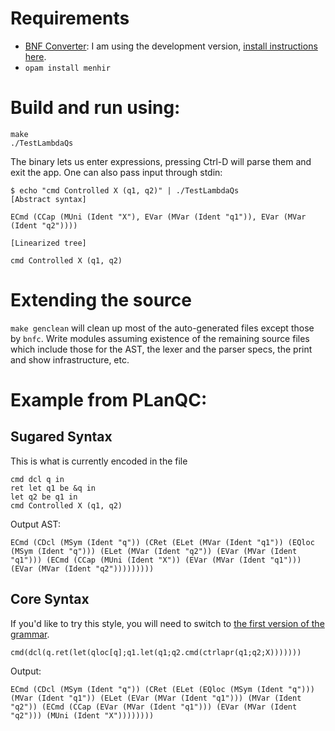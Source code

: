 # Requirements
- [BNF Converter](https://github.com/BNFC/bnfc): I am using the development version, [install instructions here](https://github.com/BNFC/bnfc#installing-the-development-version).
- `opam install menhir`

# Build and run using:

```
make
./TestLambdaQs
```

The binary lets us enter expressions, pressing Ctrl-D will parse them and exit the app. One can also pass input through stdin:

```
$ echo "cmd Controlled X (q1, q2)" | ./TestLambdaQs
[Abstract syntax]

ECmd (CCap (MUni (Ident "X"), EVar (MVar (Ident "q1")), EVar (MVar (Ident "q2"))))

[Linearized tree]

cmd Controlled X (q1, q2)
```

# Extending the source
`make genclean` will clean up most of the auto-generated files except those by `bnfc`. Write modules assuming existence of the remaining source files which include those for the AST, the lexer and the parser specs, the print and show infrastructure, etc.

# Example from PLanQC:

## Sugared Syntax

This is what is currently encoded in the file

```
cmd dcl q in
ret let q1 be &q in
let q2 be q1 in
cmd Controlled X (q1, q2)
```

Output AST:

`ECmd (CDcl (MSym (Ident "q")) (CRet (ELet (MVar (Ident "q1")) (EQloc (MSym (Ident "q"))) (ELet (MVar (Ident "q2")) (EVar (MVar (Ident "q1"))) (ECmd (CCap (MUni (Ident "X")) (EVar (MVar (Ident "q1"))) (EVar (MVar (Ident "q2")))))))))`

## Core Syntax

If you'd like to try this style, you will need to switch to [the first version of the grammar](https://github.com/k4rtik/lambda-qs/blob/4ff004152b75e99b95a828901479471e30c5749b/src/elab/LambdaQs.cf).

`cmd(dcl(q.ret(let(qloc[q];q1.let(q1;q2.cmd(ctrlapr(q1;q2;X)))))))`

Output:

`ECmd (CDcl (MSym (Ident "q")) (CRet (ELet (EQloc (MSym (Ident "q"))) (MVar (Ident "q1")) (ELet (EVar (MVar (Ident "q1"))) (MVar (Ident "q2")) (ECmd (CCap (EVar (MVar (Ident "q1"))) (EVar (MVar (Ident "q2"))) (MUni (Ident "X"))))))))`
